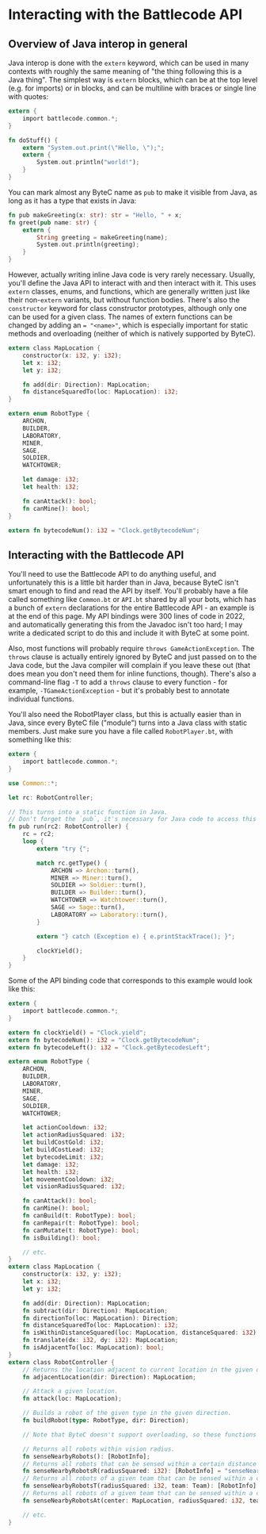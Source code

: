 # Interacting with the Battlecode API

## Overview of Java interop in general

Java interop is done with the `extern` keyword, which can be used in many contexts with roughly the same meaning of "the thing following this is a Java thing".
The simplest way is `extern` blocks, which can be at the top level (e.g. for imports) or in blocks, and can be multiline with braces or single line with quotes:
```rust
extern {
    import battlecode.common.*;
}

fn doStuff() {
    extern "System.out.print(\"Hello, \");";
    extern {
        System.out.println("world!");
    }
}
```

You can mark almost any ByteC name as `pub` to make it visible from Java, as long as it has a type that exists in Java:
```rust
fn pub makeGreeting(x: str): str = "Hello, " + x;
fn greet(pub name: str) {
    extern {
        String greeting = makeGreeting(name);
        System.out.println(greeting);
    }
}
```

However, actually writing inline Java code is very rarely necessary. Usually, you'll define the Java API to interact with and then interact with it.
This uses `extern` classes, enums, and functions, which are generally written just like their non-`extern` variants, but without function bodies. There's also the `constructor` keyword for class constructor prototypes, although only one can be used for a given class. The names of extern functions can be changed by adding an `= "<name>"`, which is especially important for static methods and overloading (neither of which is natively supported by ByteC).
```rust
extern class MapLocation {
    constructor(x: i32, y: i32);
    let x: i32;
    let y: i32;

    fn add(dir: Direction): MapLocation;
    fn distanceSquaredTo(loc: MapLocation): i32;
}

extern enum RobotType {
    ARCHON,
    BUILDER,
    LABORATORY,
    MINER,
    SAGE,
    SOLDIER,
    WATCHTOWER;

    let damage: i32;
    let health: i32;

    fn canAttack(): bool;
    fn canMine(): bool;
}

extern fn bytecodeNum(): i32 = "Clock.getBytecodeNum";
```

## Interacting with the Battlecode API

You'll need to use the Battlecode API to do anything useful, and unfortunately this is a little bit harder than in Java, because ByteC isn't smart enough to find and read the API by itself. You'll probably have a file called something like `Common.bt` or `API.bt` shared by all your bots, which has a bunch of `extern` declarations for the entire Battlecode API - an example is at the end of this page. My API bindings were 300 lines of code in 2022, and automatically generating this from the Javadoc isn't too hard; I may write a dedicated script to do this and include it with ByteC at some point.

Also, most functions will probably require `throws GameActionException`. The `throws` clause is actually entirely ignored by ByteC and just passed on to the Java code, but the Java compiler will complain if you leave these out (that does mean you don't need them for inline functions, though). There's also a command-line flag `-T` to add a `throws` clause to every function - for example, `-TGameActionException` - but it's probably best to annotate individual functions.

You'll also need the RobotPlayer class, but this is actually easier than in Java, since every ByteC file ("module") turns into a Java class with static members. Just make sure you have a file called `RobotPlayer.bt`, with something like this:

```rust
extern {
    import battlecode.common.*;
}

use Common::*;

let rc: RobotController;

// This turns into a static function in Java.
// Don't forget the `pub`, it's necessary for Java code to access this function!
fn pub run(rc2: RobotController) {
    rc = rc2;
    loop {
        extern "try {";

        match rc.getType() {
            ARCHON => Archon::turn(),
            MINER => Miner::turn(),
            SOLDIER => Soldier::turn(),
            BUILDER => Builder::turn(),
            WATCHTOWER => Watchtower::turn(),
            SAGE => Sage::turn(),
            LABORATORY => Laboratory::turn(),
        }

        extern "} catch (Exception e) { e.printStackTrace(); }";

        clockYield();
    }
}
```

Some of the API binding code that corresponds to this example would look like this:

```rust
extern {
    import battlecode.common.*;
}

extern fn clockYield() = "Clock.yield";
extern fn bytecodeNum(): i32 = "Clock.getBytecodeNum";
extern fn bytecodeLeft(): i32 = "Clock.getBytecodesLeft";

extern enum RobotType {
    ARCHON,
    BUILDER,
    LABORATORY,
    MINER,
    SAGE,
    SOLDIER,
    WATCHTOWER;

    let actionCooldown: i32;
    let actionRadiusSquared: i32;
    let buildCostGold: i32;
    let buildCostLead: i32;
    let bytecodeLimit: i32;
    let damage: i32;
    let health: i32;
    let movementCooldown: i32;
    let visionRadiusSquared: i32;

    fn canAttack(): bool;
    fn canMine(): bool;
    fn canBuild(t: RobotType): bool;
    fn canRepair(t: RobotType): bool;
    fn canMutate(t: RobotType): bool;
    fn isBuilding(): bool;

    // etc.
}
extern class MapLocation {
    constructor(x: i32, y: i32);
    let x: i32;
    let y: i32;

    fn add(dir: Direction): MapLocation;
    fn subtract(dir: Direction): MapLocation;
    fn directionTo(loc: MapLocation): Direction;
    fn distanceSquaredTo(loc: MapLocation): i32;
    fn isWithinDistanceSquared(loc: MapLocation, distanceSquared: i32): bool;
    fn translate(dx: i32, dy: i32): MapLocation;
    fn isAdjacentTo(loc: MapLocation): bool;    
}
extern class RobotController {
    // Returns the location adjacent to current location in the given direction.
    fn adjacentLocation(dir: Direction): MapLocation;

    // Attack a given location.
    fn attack(loc: MapLocation);

    // Builds a robot of the given type in the given direction.
    fn buildRobot(type: RobotType, dir: Direction);

    // Note that ByteC doesn't support overloading, so these functions need to have different names but map to the same Java function.

    // Returns all robots within vision radius.
    fn senseNearbyRobots(): [RobotInfo];
    // Returns all robots that can be sensed within a certain distance of this robot.
    fn senseNearbyRobotsR(radiusSquared: i32): [RobotInfo] = "senseNearbyRobots";
    // Returns all robots of a given team that can be sensed within a certain distance of this robot.
    fn senseNearbyRobotsT(radiusSquared: i32, team: Team): [RobotInfo] = "senseNearbyRobots";
    // Returns all robots of a given team that can be sensed within a certain radius of a specified location.
    fn senseNearbyRobotsAt(center: MapLocation, radiusSquared: i32, team: Team): [RobotInfo] = "senseNearbyRobots";

    // etc.
}
```
